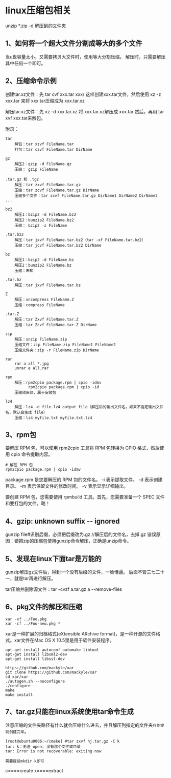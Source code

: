 # linux压缩包相关

unzip *.zip -d 解压到的文件夹

## 1、如何将一个超大文件分割成等大的多个文件
当u盘容量太小，又需要拷贝大文件时，使用等大分割压缩。
解压时，只需要解压其中任何一个即可。

## 2、压缩命令示例
创建tar.xz文件：先 tar cvf xxx.tar xxx/ 这样创建xxx.tar文件，然后使用 xz -z xxx.tar 来将 xxx.tar压缩成为 xxx.tar.xz

解压tar.xz文件：先 xz -d xxx.tar.xz 将 xxx.tar.xz解压成 xxx.tar 然后，再用 tar xvf xxx.tar来解包。

附录：
```
tar
    解包：tar xzvf FileName.tar
    打包：tar czvf FileName.tar DirName

gz
    解压2：gzip -d FileName.gz
    压缩： gzip FileName

.tar.gz 和 .tgz
    解压：tar zxvf FileName.tar.gz
    压缩：tar zcvf FileName.tar.gz DirName
    压缩多个文件：tar zcvf FileName.tar.gz DirName1 DirName2 DirName3 ...

bz2
    解压1：bzip2 -d FileName.bz2
    解压2：bunzip2 FileName.bz2
    压缩： bzip2 -z FileName

.tar.bz2
    解压：tar jxvf FileName.tar.bz2（tar -xf FileName.tar.bz2）
    压缩：tar jcvf FileName.tar.bz2 DirName

bz
    解压1：bzip2 -d FileName.bz
    解压2：bunzip2 FileName.bz
    压缩：未知

.tar.bz
    解压：tar jxvf FileName.tar.bz

Z
    解压：uncompress FileName.Z
    压缩：compress FileName

.tar.Z
    解压：tar Zxvf FileName.tar.Z
    压缩：tar Zcvf FileName.tar.Z DirName

zip
    解压：unzip FileName.zip
    压缩文件：zip FileName.zip FileName1 FileName2
    压缩文件夹：zip -r FileName.zip DirName 

rar
    rar a all *.jpg
    unrar e all.rar

rpm
    解压：rpm2cpio package.rpm | cpio -idmv
          rpm2cpio package.rpm | cpio -id
    压缩较麻烦，属于安装包

lz4
    解压：lz4 -d file.lz4 output_file（解压后的输出文件名。如果不指定输出文件名，默认会生成 file）
    压缩：lz4 myfile.txt myfile.txt.lz4
```

## 3、rpm包
要解压 RPM 包，可以使用 rpm2cpio 工具将 RPM 包转换为 CPIO 格式，然后使用 cpio 命令提取内容。
```
# 解压 RPM 包
rpm2cpio package.rpm | cpio -idmv
```
package.rpm 是您要解压的 RPM 包的文件名。
-i 表示提取文件。
-d 表示创建目录。
-m 表示保留文件的修改时间。
-v 表示显示详细输出。

要创建 RPM 包，您需要使用 rpmbuild 工具。首先，您需要准备一个 SPEC 文件和要打包的文件。略！

## 4、gzip: unknown suffix -- ignored
gunzip file#识别后缀，必须把后缀改为.gz //解压后的文件名，去掉.gz
错误原因：错把zip的压缩包使用gunzip命令解压，正确是unzip命令。

## 5、发现在linux下面tar是万能的
gunzip解压gz文件后，得到一个没有后缀的文件，一脸懵逼。
后面不管三七二十一，就是tar再进行解压。

tar压缩并删除源文件：tar -cvzf a.tar.gz a --remove-files

## 6、pkg文件的解压和压缩
```
xar -xf ../Foo.pkg
xar -cf ../Foo-new.pkg *
```

xar是一种扩展的归档格式(eXtensible ARchive format)，是一种开源的文件格式。xar文件在Mac OS X 10.5里是用于软件安装程序。
```
apt-get install autoconf automake libtool
apt-get install libxml2-dev
apt-get install libssl-dev

https://github.com/mackyle/xar
git clone https://github.com/mackyle/xar
cd xar/xar
./autogen.sh --noconfigure
./configure
make
make install
```

## 7、tar.gz只能在linux系统使用tar命令生成
注意压缩的文件夹路径有什么就会压缩什么进去，并且解压到指定的文件夹`只能提前创建完毕`。
```
[root@ubuntu0006:~/cmake] #tar zxvf hj.tar.gz -C k
tar: k：无法 open: 没有那个文件或目录
tar: Error is not recoverable: exiting now

需要提前mkdir k即可
```
c====create
x====extract





